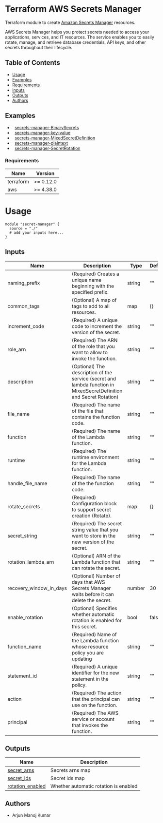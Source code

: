 # **Terraform AWS Secrets Manager**

Terraform module to create [Amazon Secrets Manager](https://aws.amazon.com/secrets-manager/) resources.

AWS Secrets Manager helps you protect secrets needed to access your applications, services, and IT resources. The service enables you to easily rotate, manage, and retrieve database credentials, API keys, and other secrets throughout their lifecycle.

## **Table of Contents**

-   [Usage](#usage)
-   [Examples](#examples)
-   [Requirements](#requirements)
-   [Inputs](#inputs)
-   [Outputs](#outputs)
-   [Authors](#authors)

## Examples

-   [secrets-manager-BinarySecrets](https://github.com/mkarjun/TerraformDocs/tree/main/examples/AWS%20secrets%20manager)
-   [secrets-manager-key-value](https://github.com/mkarjun/TerraformDocs/tree/main/examples/AWS%20secrets%20manager)
-   [secrets-manager-MixedSecretDefinition](https://github.com/mkarjun/TerraformDocs/tree/main/examples/AWS%20secrets%20manager)
-   [secrets-manager-plaintext](https://github.com/mkarjun/TerraformDocs/tree/main/examples/AWS%20secrets%20manager)
-   [secrets-manager-SecretRotation](https://github.com/mkarjun/TerraformDocs/tree/main/examples/AWS%20secrets%20manager)



### **Requirements**
| Name | Version |
| ------ | ------|
| terraform |>= 0.12.0|
| aws       |>= 4.38.0 |

# Usage
```
module "secret-manager" {
  source = "./"
  # add your inputs here...
}
```

## Inputs

| Name | Description | Type | Default |
|------|-------------|------|---------|
| naming_prefix | (Required) Creates a unique name beginning with the specified prefix. | string | "" |
| common_tags | (Optional) A map of tags to add to all resources. | map | {} |
| increment_code | (Required) A unique code to increment the version of the secret. | string | "" |
| role_arn | (Required) The ARN of the role that you want to allow to invoke the function. | string | "" |
| description | (Optional) The description of the service (secret and lambda function in MixedSecretDefinition and Secret Rotation) | string | "" |
| file_name | (Required) The name of the file that contains the function code. | string | "" |
| function | (Required) The name of the Lambda function. | string | "" |
| runtime | (Required) The runtime environment for the Lambda function. | string | "" |
| handle_file_name | (Required) The name of the the function code. | string | "" |
| rotate_secrets | (Required) Configuration block to support secret creation (Rotate). | map | {} |
| secret_string | (Required) The secret string value that you want to store in the new version of the secret. | string | "" |
| rotation_lambda_arn | (Optional) ARN of the Lambda function that can rotate the secret. | string | "" |
| recovery_window_in_days | (Optional) Number of days that AWS Secrets Manager waits before it can delete the secret.  | number | 30 |
| enable_rotation | (Optional) Specifies whether automatic rotation is enabled for this secret. | bool | false |
| function_name | (Required) Name of the Lambda function whose resource policy you are updating  | string | "" |
| statement_id | (Required) A unique identifier for the new statement in the policy. | string | "" |
| action | (Required) The action that the principal can use on the function. | string | "" |
| principal | (Required) The AWS service or account that invokes the function. | string | "" |


## Outputs

| Name | Description |
|------|-------------|
| <a name="output_secret_arns"></a> [secret\_arns](#output\_secret\_arns) | Secrets arns map |
| <a name="output_secret_ids"></a> [secret\_ids](#output\_secret\_ids) | Secret ids map |
| <a name="rotation_enabled"></a> [rotation\_enabled](#output\_secret\_rotaionenabled) | Whether automatic rotation is enabled |

## Authors

- Arjun Manoj Kumar
